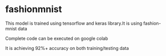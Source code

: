 # fashionmnist

This model is trained using tensorflow and keras library.It is using fashion-mnist data

Complete code can be executed on google colab

It is achieving 92%+ accuracy on both training/testing data
